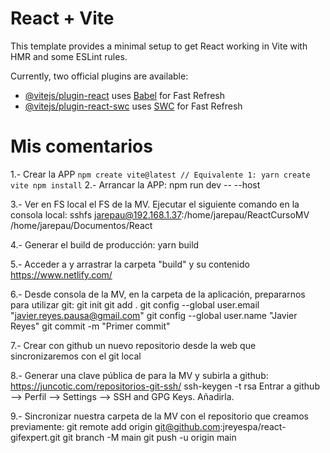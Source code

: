 # React + Vite

This template provides a minimal setup to get React working in Vite with HMR and some ESLint rules.

Currently, two official plugins are available:

- [@vitejs/plugin-react](https://github.com/vitejs/vite-plugin-react/blob/main/packages/plugin-react/README.md) uses [Babel](https://babeljs.io/) for Fast Refresh
- [@vitejs/plugin-react-swc](https://github.com/vitejs/vite-plugin-react-swc) uses [SWC](https://swc.rs/) for Fast Refresh


# Mis comentarios #

1.- Crear la APP
    ```
    npm create vite@latest
    // Equivalente 1: yarn create vite
    npm install
    ```
2.- Arrancar la APP:
    npm run dev -- --host

3.- Ver en FS local el FS de la MV. Ejecutar el siguiente comando en la consola local:
    sshfs jarepau@192.168.1.37:/home/jarepau/ReactCursoMV /home/jarepau/Documentos/React

4.- Generar el build de producción:
    yarn build

5.- Acceder a y arrastrar la carpeta "build" y su contenido
    https://www.netlify.com/

6.- Desde consola de la MV, en la carpeta de la aplicación, prepararnos para utilizar git:
    git init
    git add .
    git config --global user.email "javier.reyes.pausa@gmail.com"
    git config --global user.name "Javier Reyes"
    git commit -m "Primer commit"

7.- Crear con github un nuevo repositorio desde la web que sincronizaremos con el git local

8.- Generar una clave pública de para la MV y subirla a github: https://juncotic.com/repositorios-git-ssh/
    ssh-keygen -t rsa
    Entrar a github --> Perfil --> Settings --> SSH and GPG Keys. Añadirla. 

9.- Sincronizar nuestra carpeta de la MV con el repositorio que creamos previamente:
    git remote add origin git@github.com:jreyespa/react-gifexpert.git
    git branch -M main
    git push -u origin main